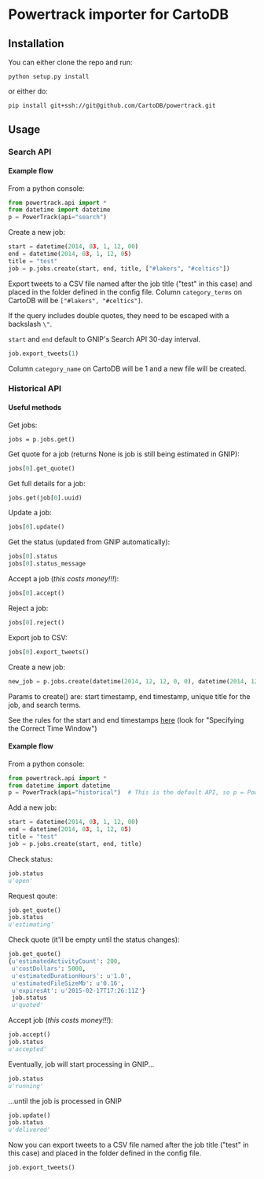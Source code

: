 # Powertrack importer for CartoDB

## Installation

You can either clone the repo and run:

```
python setup.py install
```

or either do:

```
pip install git+ssh://git@github.com/CartoDB/powertrack.git
```

## Usage

### Search API

#### Example flow

From a python console:

```python
from powertrack.api import *
from datetime import datetime
p = PowerTrack(api="search")
```

Create a new job:

```python
start = datetime(2014, 03, 1, 12, 00)
end = datetime(2014, 03, 1, 12, 05)
title = "test"
job = p.jobs.create(start, end, title, ["#lakers", "#celtics"])
```

Export tweets to a CSV file named after the job title ("test" in this case) and placed in the folder defined in the config file. Column `category_terms` on CartoDB will be `["#lakers", "#celtics"]`.

If the query includes double quotes, they need to be escaped with a backslash `\"`.

`start` and `end` default to GNIP's Search API 30-day interval.

```python
job.export_tweets(1)
```

Column `category_name` on CartoDB will be 1 and a new file will be created.

### Historical API

#### Useful methods

Get jobs:

```
jobs = p.jobs.get()
```

Get quote for a job (returns None is job is still being estimated in GNIP):

```python
jobs[0].get_quote()
```

Get full details for a job:

```python
jobs.get(job[0].uuid)
```

Update a job:

```python
jobs[0].update()
```

Get the status (updated from GNIP automatically):

```python
jobs[0].status
jobs[0].status_message
```

Accept a job (*this costs money!!!*):

```python
jobs[0].accept()
```

Reject a job:

```python
jobs[0].reject()
```

Export job to CSV:

```python
jobs[0].export_tweets()
```

Create a new job:

```python
new_job = p.jobs.create(datetime(2014, 12, 12, 0, 0), datetime(2014, 12, 13, 0, 0), "newjob", ["@nba", "#lakers", "#celtics"])
```

Params to create() are: start timestamp, end timestamp, unique title for the job, and search terms.

See the rules for the start and end timestamps [here](http://support.gnip.com/apis/historical_api/api_reference.html#Create) (look for "Specifying the Correct Time Window")

#### Example flow

From a python console:

```python
from powertrack.api import *
from datetime import datetime
p = PowerTrack(api="historical")  # This is the default API, so p = PowerTrack() works as well
```

Add a new job:

```python
start = datetime(2014, 03, 1, 12, 00)
end = datetime(2014, 03, 1, 12, 05)
title = "test"
job = p.jobs.create(start, end, title)
```

Check status:

```python
job.status
u'open'
```

Request qoute:

```python
job.get_quote()
job.status
u'estimating'
```

Check quote (it'll be empty until the status changes):

```python
job.get_quote()
{u'estimatedActivityCount': 200,
 u'costDollars': 5000,
 u'estimatedDurationHours': u'1.0',
 u'estimatedFileSizeMb': u'0.16',
 u'expiresAt': u'2015-02-17T17:26:11Z'}
 job.status
 u'quoted'
```

Accept job (*this costs money!!!*):

```python
job.accept()
job.status
u'accepted'
```

Eventually, job will start processing in GNIP...

```python
job.status
u'running'
```

...until the job is processed in GNIP

```python
job.update()
job.status
u'delivered'
```

Now you can export tweets to a CSV file named after the job title ("test" in this case) and placed in the folder defined in the config file.

```python
job.export_tweets()
```
